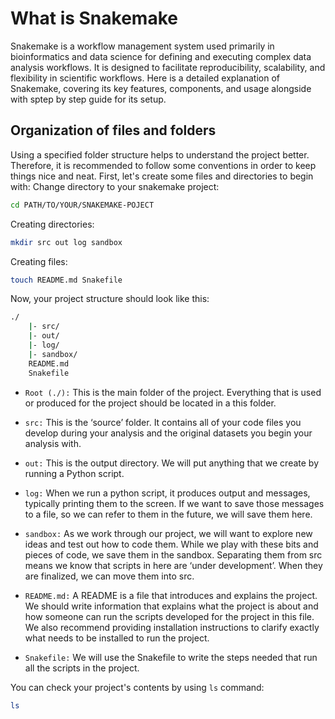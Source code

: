 # What is Snakemake
Snakemake is a workflow management system used primarily in bioinformatics and data science for defining and executing complex data analysis workflows. It is designed to facilitate reproducibility, scalability, and flexibility in scientific workflows. Here is a detailed explanation of Snakemake, covering its key features, components, and usage alongside with sptep by step guide for its setup.

## Organization of files and folders
Using a specified folder structure helps to understand the project better. Therefore, it is recommended to follow some conventions in order to keep things nice and neat. First, let's create some files and directories to begin with:
Change directory to your snakemake project:
```bash
cd PATH/TO/YOUR/SNAKEMAKE-POJECT
```
Creating directories:
```bash
mkdir src out log sandbox
```
Creating files:
```bash
touch README.md Snakefile
```

Now, your project structure should look like this:
```bash
./
    |- src/
    |- out/
    |- log/
    |- sandbox/
    README.md
    Snakefile
```

- `Root (./):` This is the main folder of the project. Everything that is used or produced for the project should be located in a this folder.

- `src:` This is the ‘source’ folder. It contains all of your code files you develop during your analysis and the original datasets you begin your analysis with.

- `out:` This is the output directory. We will put anything that we create by running a Python script.

- `log:` When we run a python script, it produces output and messages, typically printing them to the screen. If we want to save those messages to a file, so we can refer to them in the future, we will save them here.

- `sandbox:` As we work through our project, we will want to explore new ideas and test out how to code them. While we play with these bits and pieces of code, we save them in the sandbox. Separating them from src means we know that scripts in here are ‘under development’. When they are finalized, we can move them into src.

- `README.md:` A README is a file that introduces and explains the project. We should write information that explains what the project is about and how someone can run the scripts developed for the project in this file. We also recommend providing installation instructions to clarify exactly what needs to be installed to run the project.

- `Snakefile:` We will use the Snakefile to write the steps needed that run all the scripts in the project. 

You can check your project's contents by using `ls` command:
```bash
ls
```